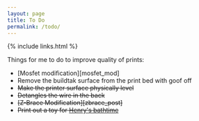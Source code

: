 ```yaml
---
layout: page
title: To Do
permalink: /todo/
---
```


{% include links.html %}

Things for me to do to improve quality of prints:

* [Mosfet modification][mosfet_mod]
* Remove the buildtak surface from the print bed with goof off
* ~~Make the printer surface physically level~~
* ~~Detangles the wire in the back~~
* ~~[Z-Brace Modification][zbrace_post]~~
* ~~Print out a toy for [Henry's bathtime][boats_boats_boats]~~

[boats_boats_boats]: https://github.com/hjhart/3d_printing/tree/master/Models/Hamel_Monohull_Paddle_Boat
